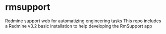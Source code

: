 # rmsupport
Redmine support web for automatizing engineering tasks
This repo includes a Redmine v3.2 basic installation to help developing the RmSupport app
